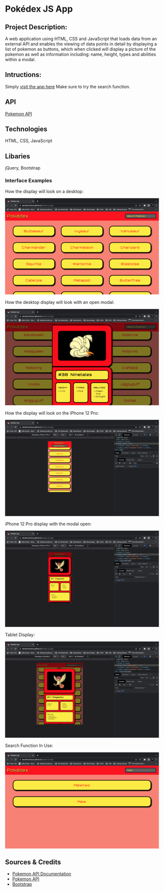 # Pokédex JS App 

##  Project Description: 

A web application using HTML, CSS and JavaScript that loads data from an external API and enables the viewing of data points in detail by displaying a list of pokemon as buttons, which when clicked will display a picture of the pokemon as well as information including: name, height, types and abilities within a modal.

## Intructions: 

Simply [visit the app here](https://davidrmcintyre.github.io/Javascript-Pokedex-App/)
Make sure to try the search function.

## API

[Pokemon API](https://pokeapi.co/api/v2/pokemon/?limit=151)

## Technologies

HTML, CSS, JavaScript

## Libaries

jQuery, Bootstrap

### Interface Examples

How the display will look on a desktop:

![Desktop Interface](/Desktop-interface.png)

How the desktop display will look with an open modal:

![Desktop Open Modal Display](/desptop-interface-modal-open.png)

How the display will look on the iPhone 12 Pro:

![Iphone 12 Pro Interface Display](/mobile-interface.png)

iPhone 12 Pro display with the modal open:

![Iphone 12 Pro Display with open Modal](/mobile-interface-modal-open.png)

Tablet Display:

![Display on Tablet](/tablet-interface-modal-open.png)

Search Function In Use:

![The Search Function In Use](/search-function.png)

## Sources & Credits

* [Pokemon API Documentation](https://pokeapi.co/docs/v2)
* [Pokemon API](https://pokeapi.co/api/v2/pokemon/?limit=151)
* [Bootstrap](https://getbootstrap.com/docs/5.3/getting-started/introduction/)





